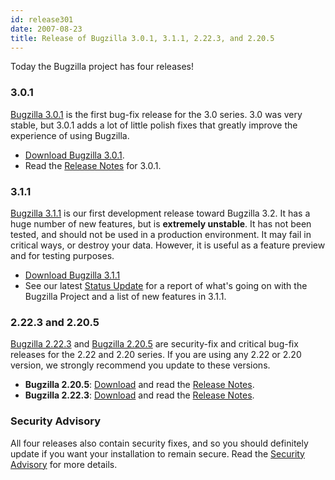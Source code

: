 ```yaml
---
id: release301
date: 2007-08-23
title: Release of Bugzilla 3.0.1, 3.1.1, 2.22.3, and 2.20.5
---
```


Today the Bugzilla project has four releases!

### 3.0.1

[Bugzilla 3.0.1](../releases/3.0.1/) is the first bug-fix release for the 3.0 series. 3.0 was very stable, but 3.0.1 adds a lot of little polish fixes that greatly improve the experience of using Bugzilla.

*   [Download Bugzilla 3.0.1](../download/#v30).
*   Read the [Release Notes](../releases/3.0.1/release-notes.html) for 3.0.1.

### 3.1.1

[Bugzilla 3.1.1](../releases/3.2/) is our first development release toward Bugzilla 3.2\. It has a huge number of new features, but is **extremely unstable**. It has not been tested, and should not be used in a production environment. It may fail in critical ways, or destroy your data. However, it is useful as a feature preview and for testing purposes.

*   [Download Bugzilla 3.1.1](../download/#v32)
*   See our latest [Status Update](../status/2007-08-23.html) for a report of what's going on with the Bugzilla Project and a list of new features in 3.1.1.

### 2.22.3 and 2.20.5

[Bugzilla 2.22.3](../releases/2.22.3/) and [Bugzilla 2.20.5](../releases/2.20.5/) are security-fix and critical bug-fix releases for the 2.22 and 2.20 series. If you are using any 2.22 or 2.20 version, we strongly recommend you update to these versions.

*   **Bugzilla 2.20.5**: [Download](../download/#v220) and read the [Release Notes](../releases/2.20.5/release-notes.html).
*   **Bugzilla 2.22.3**: [Download](../download/#v222) and read the [Release Notes](../releases/2.22.3/release-notes.html).

### Security Advisory

All four releases also contain security fixes, and so you should definitely update if you want your installation to remain secure. Read the [Security Advisory](../security/2.20.4/) for more details.

